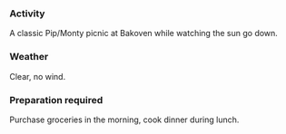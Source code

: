 ### Activity
A classic Pip/Monty picnic at Bakoven while watching the sun go down.
### Weather 
Clear, no wind.
### Preparation required
Purchase groceries in the morning, cook dinner during lunch.